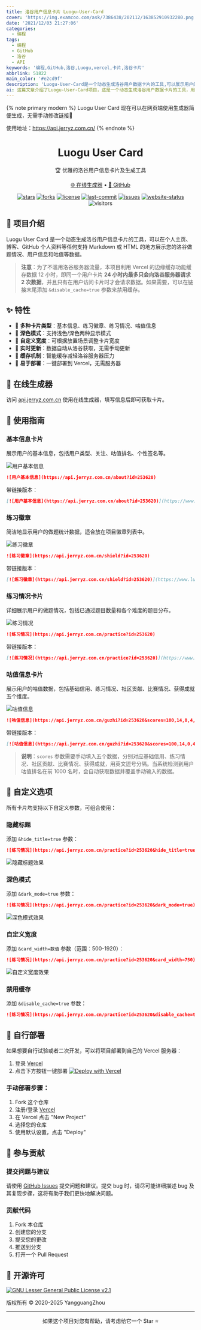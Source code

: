 ```yaml
---
title: 洛谷用户信息卡片 Luogu-User-Card
cover: 'https://img.examcoo.com/ask/7386438/202112/163852910932280.png'
date: '2021/12/03 21:27:06'
categories:
  - 编程
tags:
  - 编程
  - GitHub
  - 洛谷
  - API
keywords: '编程,GitHub,洛谷,Luogu,vercel,卡片,洛谷卡片'
abbrlink: 51822
main_color: '#e2cd9f'
description: 'Luogu-User-Card是一个动态生成洛谷用户数据卡片的工具,可以展示用户的基本信息、做题情况、咕值信息等,可以插入到个人主页、博客、GitHub等支持插入图片的地方'
ai: 这篇文章介绍了Luogu-User-Card项目，这是一个动态生成洛谷用户数据卡片的工具，用于展示用户的基本信息、做题情况和咕值信息等。文章详细讲解了如何使用这个工具，包括如何显示用户的基本信息、练习徽章、练习情况和咕值信息，并提供了禁用缓存和自定义选项的方法。此外，还说明了如何自行部署这个项目到Vercel服务器，如何参与贡献以及如何提供bug反馈或建议。最后，文章鼓励读者为项目点赞并介绍了项目的许可证信息。
---
```


{% note primary modern %} 
Luogu User Card 现在可以在网页端使用生成器简便生成，无需手动修改链接🎉

使用地址：https://api.jerryz.com.cn/
{% endnote %}

<p align="center">
  <h1 align="center">Luogu User Card</h1>
  <p align="center">🏆 优雅的洛谷用户信息卡片及生成工具</p>
</p>

<p align="center">
  <a href="https://api.jerryz.com.cn/">🌐 在线生成器</a> •
  <a href="https://github.com/YangguangZhou/Luogu-User-Card/">🔗 GitHub</a>
</p>

<p align="center">
  <a href="https://github.com/YangguangZhou/Luogu-User-Card/stargazers"><img src="https://img.shields.io/github/stars/YangguangZhou/Luogu-User-Card?color=yellow&logo=github&style=flat-square" alt="stars"></a>
  <a href="https://github.com/YangguangZhou/Luogu-User-Card/network/members"><img src="https://img.shields.io/github/forks/YangguangZhou/Luogu-User-Card?color=blue&logo=github&style=flat-square" alt="forks"></a>
  <a href="https://github.com/YangguangZhou/Luogu-User-Card/blob/master/LICENSE"><img src="https://img.shields.io/github/license/YangguangZhou/Luogu-User-Card?color=ff69b4&logo=gnu&style=flat-square" alt="license"></a>
  <a href="https://github.com/YangguangZhou/Luogu-User-Card/commits"><img src="https://img.shields.io/github/last-commit/YangguangZhou/Luogu-User-Card?color=orange&logo=github&style=flat-square" alt="last-commit"></a>
  <a href="https://github.com/YangguangZhou/Luogu-User-Card/issues"><img src="https://img.shields.io/github/issues/YangguangZhou/Luogu-User-Card?color=purple&logo=github&style=flat-square" alt="issues"></a>
  <a href="https://api.jerryz.com.cn/"><img src="https://img.shields.io/website?down_color=red&down_message=离线&style=flat-square&up_color=green&up_message=在线&url=https%3A%2F%2Fapi.jerryz.com.cn%2F" alt="website-status"></a>
  <img src="https://visitor-badge.laobi.icu/badge?page_id=YangguangZhou.Luogu-User-Card&style=flat-square" alt="visitors"/>
</p>

## 📖 项目介绍

Luogu User Card 是一个动态生成洛谷用户信息卡片的工具，可以在个人主页、博客、GitHub 个人资料等任何支持 Markdown 或 HTML 的地方展示您的洛谷做题情况、用户信息和咕值等数据。

> **注意**：为了不滥用洛谷服务器流量，本项目利用 Vercel 的边缘缓存功能缓存数据 12 小时，即同一个用户卡片 **24 小时内最多只会向洛谷服务器请求 2 次数据**，并且只有在用户访问卡片时才会请求数据。如果需要，可以在链接末尾添加 `&disable_cache=true` 参数来禁用缓存。

## ✨ 特性

- 🌈 **多种卡片类型**：基本信息、练习徽章、练习情况、咕值信息
- 🌙 **深色模式**：支持浅色/深色两种显示模式
- 📏 **自定义宽度**：可根据放置场景调整卡片宽度
- 🚀 **实时更新**：数据自动从洛谷获取，无需手动更新
- 🔄 **缓存机制**：智能缓存减轻洛谷服务器压力
- 🔌 **易于部署**：一键部署到 Vercel，无需服务器

## 🌈 在线生成器

访问 [api.jerryz.com.cn](https://api.jerryz.com.cn) 使用在线生成器，填写信息后即可获取卡片。

## 🚀 使用指南

### 基本信息卡片

展示用户的基本信息，包括用户类型、关注、咕值排名、个性签名等。

![用户基本信息](https://api.jerryz.com.cn/about?id=253620)

```markdown
![用户基本信息](https://api.jerryz.com.cn/about?id=253620)
```

带链接版本：

```markdown
[![用户基本信息](https://api.jerryz.com.cn/about?id=253620)](https://www.luogu.com.cn/user/253620)
```

### 练习徽章

简洁地显示用户的做题统计数据，适合放在项目徽章列表中。

![练习徽章](https://api.jerryz.com.cn/shield?id=253620)

```markdown
![练习徽章](https://api.jerryz.com.cn/shield?id=253620)
```

带链接版本：

```markdown
[![练习徽章](https://api.jerryz.com.cn/shield?id=253620)](https://www.luogu.com.cn/user/253620#practice)
```

### 练习情况卡片

详细展示用户的做题情况，包括已通过题目数量和各个难度的题目分布。

![练习情况](https://api.jerryz.com.cn/practice?id=253620)

```markdown
![练习情况](https://api.jerryz.com.cn/practice?id=253620)
```

带链接版本：

```markdown
[![练习情况](https://api.jerryz.com.cn/practice?id=253620)](https://www.luogu.com.cn/user/253620#practice)
```

### 咕值信息卡片

展示用户的咕值数据，包括基础信用、练习情况、社区贡献、比赛情况、获得成就五个维度。

![咕值信息](https://api.jerryz.com.cn/guzhi?id=253620&scores=100,14,0,4,20)

```markdown
![咕值信息](https://api.jerryz.com.cn/guzhi?id=253620&scores=100,14,0,4,20)
```

带链接版本：

```markdown
[![咕值信息](https://api.jerryz.com.cn/guzhi?id=253620&scores=100,14,0,4,20)](https://www.luogu.com.cn/user/253620)
```

> **说明**：`scores` 参数需要手动填入五个数据，分别对应基础信用、练习情况、社区贡献、比赛情况、获得成就，用英文逗号分隔。当系统检测到用户咕值排名在前 1000 名时，会自动获取数据并覆盖手动输入的数据。

## 🎨 自定义选项

所有卡片均支持以下自定义参数，可组合使用：

### 隐藏标题

添加 `&hide_title=true` 参数：

```markdown
![练习情况](https://api.jerryz.com.cn/practice?id=253620&hide_title=true)
```

![隐藏标题效果](https://api.jerryz.com.cn/practice?id=253620&hide_title=true)

### 深色模式

添加 `&dark_mode=true` 参数：

```markdown
![练习情况](https://api.jerryz.com.cn/practice?id=253620&dark_mode=true)
```

![深色模式效果](https://api.jerryz.com.cn/practice?id=253620&dark_mode=true)

### 自定义宽度

添加 `&card_width=数值` 参数（范围：500-1920）：

```markdown
![练习情况](https://api.jerryz.com.cn/practice?id=253620&card_width=750)
```

![自定义宽度效果](https://api.jerryz.com.cn/practice?id=253620&card_width=750)

### 禁用缓存

添加 `&disable_cache=true` 参数：

```markdown
![练习情况](https://api.jerryz.com.cn/practice?id=253620&disable_cache=true)
```

## 🔧 自行部署

如果想要自行试验或者二次开发，可以将项目部署到自己的 Vercel 服务器：

1. 登录 [Vercel](https://vercel.com/)
2. 点击下方按钮一键部署
[![Deploy with Vercel](https://vercel.com/button)](https://vercel.com/new/git/external?repository-url=https://github.com/YangguangZhou/Luogu-User-Card)

### 手动部署步骤：

1. Fork 这个仓库
2. 注册/登录 [Vercel](https://vercel.com/)
3. 在 Vercel 点击 "New Project"
4. 选择您的仓库
5. 使用默认设置，点击 "Deploy"

## 🤝 参与贡献

### 提交问题与建议

请使用 [GitHub Issues](https://github.com/YangguangZhou/Luogu-User-Card/issues) 提交问题和建议。提交 bug 时，请尽可能详细描述 bug 及其复现步骤，这将有助于我们更快地解决问题。

### 贡献代码

1. Fork 本仓库
2. 创建您的分支
3. 提交您的更改
4. 推送到分支
5. 打开一个 Pull Request

## 📃 开源许可

[![GNU Lesser General Public License v2.1](https://img.shields.io/github/license/YangguangZhou/Luogu-User-Card?style=flat-square)](https://github.com/YangguangZhou/Luogu-User-Card/blob/main/LICENSE)

版权所有 © 2020-2025 YangguangZhou

---

<p align="center">如果这个项目对您有帮助，请考虑给它一个 Star ⭐</p>
